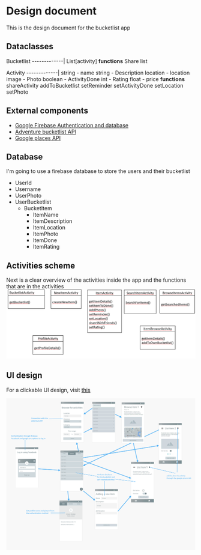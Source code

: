 # Design document
This is the design document for the bucketlist app

## Dataclasses

Bucketlist
-------------|
List[activity]
**functions**
Share list

Activity
-------------|
string - name
string - Description
location - location
image - Photo
boolean - ActivityDone
int - Rating
float - price
**functions**
shareActivity
addToBucketlist
setReminder
setActivityDone
setLocation
setPhoto

## External components
* [Google Firebase Authentication and database](https://firebase.google.com/docs/auth/users)
* [Adventure bucketlist API](http://developer.adventurebucketlist.com/?javascript#introduction-to-api)
* [Google places API](https://developers.google.com/places/android-sdk/intro)

## Database
I'm going to use a firebase database to store the users and their bucketlist

* UserId
* Username
* UserPhoto
* UserBucketlist
  * BucketItem
    * ItemName
    * ItemDescription
    * ItemLocation
    * ItemPhoto
    * ItemDone
    * ItemRating

## Activities scheme
Next is a clear overview of the activities inside the app and the functions that are in the activities
![Activities bucketlist](/images/bucketlistActivities.png)

## UI design
For a clickable UI design, visit [this](https://www.fluidui.com/editor/live/project/p_GaQRHQzD5po83MybhQaNpEQLfzozx631)

![Design doc Bucketlist](/images/Bucketlist_app_DesignDoc.png)
